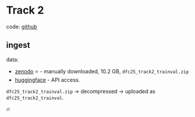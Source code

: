 # Track 2

code: [github](https://github.com/ChenHongruixuan/BRIGHT?tab=readme-ov-file)

## ingest

data:
- [zenodo](https://zenodo.org/records/14619798) ⭐️ - manually downloaded, 10.2 GB, `dfc25_track2_trainval.zip`
- [huggingface](https://huggingface.co/datasets/Kullervo/BRIGHT) - API access.

`dfc25_track2_trainval.zip` -> decompressed -> uploaded as `dfc25_track2_trainval`.

🔥